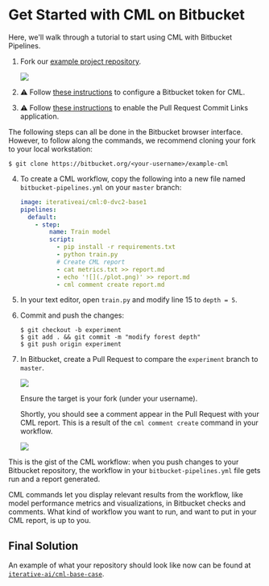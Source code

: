 # Get Started with CML on Bitbucket

Here, we'll walk through a tutorial to start using CML with Bitbucket Pipelines.

1. Fork our
   [example project repository](https://bitbucket.org/iterative-ai/example-cml).

   ![](/img/bitbucket_fork_cml_project.png)

2. ⚠️ Follow
   [these instructions](https://cml.dev/doc/self-hosted-runners?tab=Bitbucket#personal-access-token)
   to configure a Bitbucket token for CML.

3. ⚠️ Follow [these instructions](https://cml.dev/doc/ref/comment#bitbucket) to
   enable the Pull Request Commit Links application.

<admon type="tip">

The following steps can all be done in the Bitbucket browser interface. However,
to follow along the commands, we recommend cloning your fork to your local
workstation:

```cli
$ git clone https://bitbucket.org/<your-username>/example-cml
```

</admon>

4. To create a CML workflow, copy the following into a new file named
   `bitbucket-pipelines.yml` on your `master` branch:

   ```yaml
   image: iterativeai/cml:0-dvc2-base1
   pipelines:
     default:
       - step:
           name: Train model
           script:
             - pip install -r requirements.txt
             - python train.py
             # Create CML report
             - cat metrics.txt >> report.md
             - echo '![](./plot.png)' >> report.md
             - cml comment create report.md
   ```

5. In your text editor, open `train.py` and modify line 15 to `depth = 5`.

6. Commit and push the changes:

   ```cli
   $ git checkout -b experiment
   $ git add . && git commit -m "modify forest depth"
   $ git push origin experiment
   ```

7. In Bitbucket, create a Pull Request to compare the `experiment` branch to
   `master`.

   ![](/img/bitbucket_make_pr.png)

   <admon type="warn">

   Ensure the target is your fork (under your username).

   </admon>

   Shortly, you should see a comment appear in the Pull Request with your CML
   report. This is a result of the `cml comment create` command in your
   workflow.

   ![](/img/bitbucket_cml_first_report.png)

This is the gist of the CML workflow: when you push changes to your Bitbucket
repository, the workflow in your `bitbucket-pipelines.yml` file gets run and a
report generated.

CML commands let you display relevant results from the workflow, like model
performance metrics and visualizations, in Bitbucket checks and comments. What
kind of workflow you want to run, and want to put in your CML report, is up to
you.

## Final Solution

An example of what your repository should look like now can be found at
[`iterative-ai/cml-base-case`](https://bitbucket.org/iterative-ai/cml-base-case).
